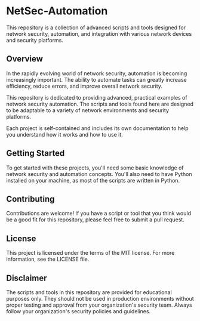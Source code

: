 # NetSec-Automation

This repository is a collection of advanced scripts and tools designed for network security, automation, and integration with various network devices and security platforms.

## Overview

In the rapidly evolving world of network security, automation is becoming increasingly important. The ability to automate tasks can greatly increase efficiency, reduce errors, and improve overall network security.

This repository is dedicated to providing advanced, practical examples of network security automation. The scripts and tools found here are designed to be adaptable to a variety of network environments and security platforms.

Each project is self-contained and includes its own documentation to help you understand how it works and how to use it.

## Getting Started

To get started with these projects, you'll need some basic knowledge of network security and automation concepts. You'll also need to have Python installed on your machine, as most of the scripts are written in Python.

## Contributing

Contributions are welcome! If you have a script or tool that you think would be a good fit for this repository, please feel free to submit a pull request.

## License

This project is licensed under the terms of the MIT license. For more information, see the LICENSE file.

## Disclaimer

The scripts and tools in this repository are provided for educational purposes only. They should not be used in production environments without proper testing and approval from your organization's security team. Always follow your organization's security policies and guidelines.
